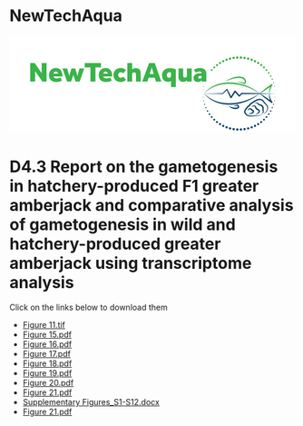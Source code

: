 # NewTechAqua
<img src="Newtechacqua.jpg"></img>
<h1>D4.3 Report on the gametogenesis in hatchery-produced F1 greater amberjack and comparative analysis of gametogenesis in wild and hatchery-produced greater amberjack using transcriptome analysis</h1> 
<h2High resolution Figures</h2>
<p>Click on the links below to download them</p>
<ul>
  <li><a href="Figure 11.tif">Figure 11.tif</a></li>
  <li><a href="Figure 15.pdf">Figure 15.pdf</a></li>
  <li><a href="Figure 16.pdf">Figure 16.pdf</a></li>
  <li><a href="Figure 17.pdf">Figure 17.pdf</a></li>
  <li><a href="Figure 18.pdf">Figure 18.pdf</a></li>
  <li><a href="Figure 19.pdf">Figure 19.pdf</a></li>
  <li><a href="Figure 20.pdf">Figure 20.pdf</a></li>
  <li><a href="Figure 21.pdf">Figure 21.pdf</a></li>
  <li><a href="Supplementary%20Figures_S1-S12.docx">Supplementary Figures_S1-S12.docx</a></li>
  <li><a href="Figure 21.pdf">Figure 21.pdf</a></li>

</ul>
